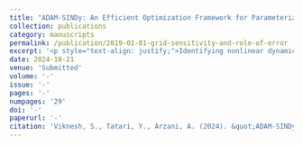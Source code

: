```yaml
---
title: "ADAM-SINDy: An Efficient Optimization Framework for Parameterized Nonlinear Dynamical System Identification"
collection: publications
category: manuscripts
permalink: /publication/2019-01-01-grid-sensitivity-and-role-of-error
excerpt: '<p style="text-align: justify;">Identifying nonlinear dynamical systems characterized by nonlinear parameters presents significant challenges in deriving mathematical models that enhance understanding of physical phenomena. Traditional methods, such as Sparse Identification of Nonlinear Dynamics (SINDy) and symbolic regression, can extract governing equations from observational data; however, they also come with distinct advantages and disadvantages. This paper introduces a novel methodology within the SINDy framework, termed ADAM-SINDy, which synthesizes the strengths of established approaches by employing the ADAM optimization algorithm. This integration facilitates the simultaneous optimization of nonlinear parameters and coefficients associated with nonlinear candidate functions, enabling efficient and precise parameter estimation without requiring prior knowledge of nonlinear characteristics such as trigonometric frequencies, exponential bandwidths, or polynomial exponents, thereby addressing a key limitation of the classical SINDy framework. Through an integrated global optimization, ADAM-SINDy dynamically adjusts all unknown variables in response to system-specific data, resulting in a more adaptive and efficient identification procedure that reduces the sensitivity to the library of candidate functions. The performance of the ADAM-SINDy methodology is demonstrated across a spectrum of dynamical systems, including benchmark coupled nonlinear ordinary differential equations such as oscillators, chaotic fluid flows, reaction kinetics, pharmacokinetics, as well as nonlinear partial differential equations (wildfire transport). The results demonstrate significant improvements in identifying parameterized dynamical systems and underscore the importance of concurrently optimizing all parameters, particularly those characterized by nonlinear parameters. These findings highlight the potential of ADAM-SINDy to extend the applicability of the SINDy framework in addressing more complex challenges in dynamical system identification.</p>'
date: 2024-10-21
venue: 'Submitted'
volume: '-'
issue: '-'
pages: '-'
numpages: '29'
doi: '-'
paperurl: '-'
citation: 'Viknesh, S., Tatari, Y., Arzani, A. (2024). &quot;ADAM-SINDy: An Efficient Optimization Framework for Parameterized Nonlinear Dynamical System Identification&quot; <i></i>'
---
```

